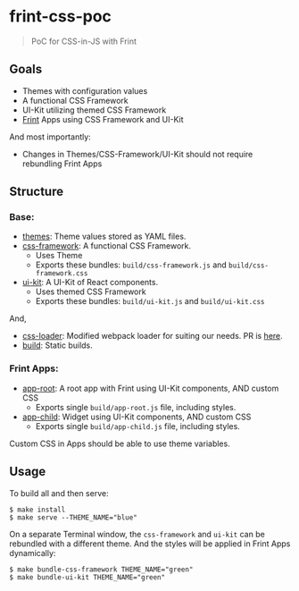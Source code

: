 # frint-css-poc

> PoC for CSS-in-JS with Frint

## Goals

* Themes with configuration values
* A functional CSS Framework
* UI-Kit utilizing themed CSS Framework
* [Frint](https://frint.js.org) Apps using CSS Framework and UI-Kit

And most importantly:

* Changes in Themes/CSS-Framework/UI-Kit should not require rebundling Frint Apps

## Structure

### Base:

* [themes](./themes): Theme values stored as YAML files.
* [css-framework](./css-framework): A functional CSS Framework.
  * Uses Theme
  * Exports these bundles: `build/css-framework.js` and `build/css-framework.css`
* [ui-kit](./ui-kit): A UI-Kit of React components.
  * Uses themed CSS Framework
  * Exports these bundles: `build/ui-kit.js` and `build/ui-kit.css`

And,

* [css-loader](./css-loader): Modified webpack loader for suiting our needs. PR is [here](https://github.com/webpack-contrib/css-loader/pull/496).
* [build](./build): Static builds.

### Frint Apps:

* [app-root](./app-root): A root app with Frint using UI-Kit components, AND custom CSS
  * Exports single `build/app-root.js` file, including styles.
* [app-child](./app-child): Widget using UI-Kit components, AND custom CSS
  * Exports single `build/app-child.js` file, including styles.

Custom CSS in Apps should be able to use theme variables.

## Usage

To build all and then serve:

```
$ make install
$ make serve --THEME_NAME="blue"
```

On a separate Terminal window, the `css-framework` and `ui-kit` can be rebundled with a different theme. And the styles will be applied in Frint Apps dynamically:

```
$ make bundle-css-framework THEME_NAME="green"
$ make bundle-ui-kit THEME_NAME="green"
```

